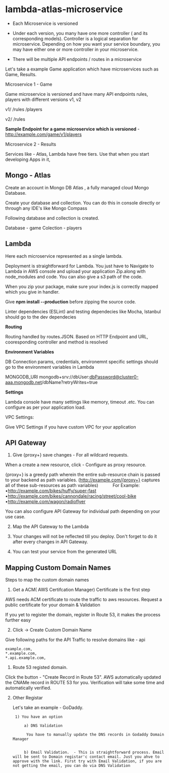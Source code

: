 # lambda-atlas-microservice


- Each Microservice is versioned

- Under each version, you many have one more controller ( and its corresponding models). 
Controller is a logical separation for microservice. Depending on how you want your service boundary, you may have either one or more controller in your microservice.

- There will be multiple API endpoints / routes in a microservice

Let's take a example Game application which have microservices such as Game, Results. 

Microservice 1 - Game

Game microservice is versioned and have many API endpoints rules, players with different versions v1, v2

v1/
/rules
/players

v2/
/rules

**Sample Endpoint for a game microservice which is versioned** - http://example.com/game/v1/players 



Microservice 2 - Results

Services like - Atlas, Lambda have free tiers. Use that when you start developing Apps in it,


## Mongo - Atlas

Create an account in Mongo DB Atlas , a fully managed cloud Mongo Database.

Create your database and collection. You can do this in console directly or through any IDE's like Mongo Compass

Following database and collection is created.

Database - game
Colection - players


## Lambda


Here each microservice represented as a single lambda.

Deployment is straightforward for Lambda. You just have to Navigate to Lambda in AWS console and upload your application Zip.along with node_modules and code.  You can also give a s3 path of the code.

When you zip your package, make sure your index.js is correctly mapped which you give in handler. 

Give **npm install --production** before zipping the source code.

Linter dependencies (ESLint) and testing dependecies like Mocha, Istanbul should go to the dev dependecies

**Routing**

Routing handled by routes.JSON.
Based on HTTP Endpoint and URL, cooresponding controller and method is resolved

**Environment Variables**

DB Connection params, credentials, environemnt specific settings should go to the environment variables in Lambda

MONGODB_URI  mongodb+srv://dbUser:dbPassword@cluster0-aaa.mongodb.net/dbName?retryWrites=true

**Settings**

Lambda console have many settings like memory, timeout .etc.  You can configure as per your application load.

VPC Settings:

Give VPC Settings if you have custom VPC for your application



## API Gateway

1) Give {proxy+} save changes - For all wildcard requests.

 When a create a new resource, click - Configure as proxy resource.


 {proxy+} is a greedy path wherein the entire sub-resource chain is passed to your backend as path variables.
(http://example.com/{proxy+} captures all of these sub-resources as path variables)
   For Example:
   •http://example.com/bikes/huffy/super-fast
   •http://example.com/bikes/cannondale/racing/street/cool-bike
   •http://example.com/wagon/radioflyer

You can also configure API Gateway for individual path depending on your use case.

2) Map the API Gateway to the Lambda

3) Your changes will not be reflected till you deploy. Don't forget to do it after every changes in API Gateway.

4) You can test your service from the generated URL


## Mapping Custom Domain Names

Steps to map the custom domain names

1) Get a ACM( AWS Certifcation Manager) Certificate is the first step

AWS needs ACM certificate to route the traffic to aws resources. 
Request a public certificate for your domain & Validation


If you yet to register the domain, register in Route 53, it makes the process further easy


2) Click -> Create Custom Domain Name 

Give following paths for the API Traffic to resolve domains like - api

    example.com,
    *.example.com,
    *.api.example.com,



1)  Route 53 registed domain. 
    
Click the  button - "Create Record in Route 53". AWS automatically updated the CNAMe record in ROUTE 53 for you.
Verification will take some time and automatically verified.

2) Other Registar

    Let's take an example - GoDaddy.
     
        1) You have an option 

            a) DNS Validation

             You have to manually update the DNS records in Godaddy Domain Manager
       

            b) Email Validation.  - This is straightforward process. Email will be sent to Domain registar'c contact email. Just you ahve to approve with the link. First try with Email Validation, if you are not getting the email, you can do via DNS Validation
